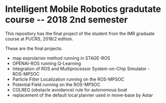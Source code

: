 # Intelligent Mobile Robotics gradutate course -- 2018 2nd semester

This repository has the final project of the student from the IMR graduate course at PUCRS, 2018/2 edition.

These are the final projects:


 * map exprolarion method running in STAGE-ROS
 * OPENAI-ROS running Q-Learning
 * Integration of ROS and Multiprocessor System-on-Chip Simulator - ROS-MPSOC
 * Particle Filter Localization running on the ROS-MPSOC
 * Potential Field running on the ROS-MPSOC
 * COLREG (obstacle avoidance) rule for autonomous boat
 * replacement of the default local planner used in move-base by Astar
